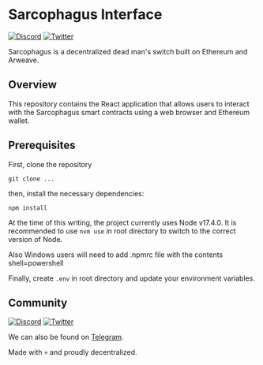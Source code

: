 # Sarcophagus Interface

[![Discord](https://img.shields.io/discord/753398645507883099?color=768AD4&label=discord)](https://discord.com/channels/753398645507883099/)
[![Twitter](https://img.shields.io/twitter/follow/sarcophagusio?style=social)](https://twitter.com/sarcophagusio)

Sarcophagus is a decentralized dead man's switch built on Ethereum and Arweave.

## Overview

This repository contains the React application that allows users to interact with the Sarcophagus smart contracts using a web browser and Ethereum wallet.

## Prerequisites

First, clone the repository

```
git clone ...
```

then, install the necessary dependencies:

```
npm install
```

At the time of this writing, the project currently uses Node v17.4.0. It is recommended to use `nvm use` in root directory to switch to the correct version of Node.

Also Windows users will need to add .npmrc file with the contents shell=powershell

Finally, create `.env` in root directory and update your environment variables.

## Community

[![Discord](https://img.shields.io/discord/753398645507883099?color=768AD4&label=discord)](https://discord.com/channels/753398645507883099/)
[![Twitter](https://img.shields.io/twitter/follow/sarcophagusio?style=social)](https://twitter.com/sarcophagusio)

We can also be found on [Telegram](https://t.me/sarcophagusio).

Made with :skull: and proudly decentralized.
